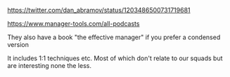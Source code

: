 https://twitter.com/dan_abramov/status/1203486500731719681


https://www.manager-tools.com/all-podcasts

They also have a book "the effective manager" if you prefer a condensed version

It includes 1:1 techniques etc. Most of which don't relate to our squads but are interesting none the less.